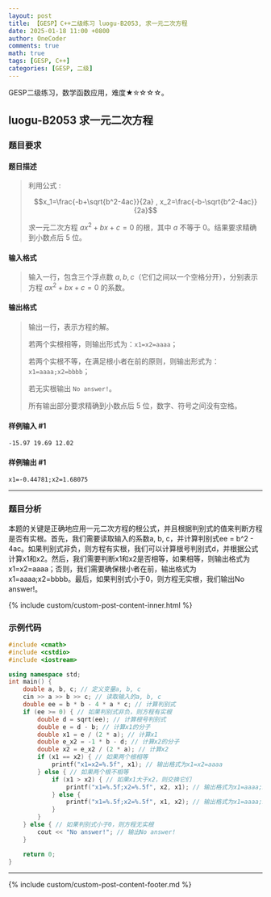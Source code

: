 ```yaml
---
layout: post
title: 【GESP】C++二级练习 luogu-B2053, 求一元二次方程
date: 2025-01-18 11:00 +0800
author: OneCoder
comments: true
math: true
tags: [GESP, C++]
categories: [GESP, 二级]
---
```

GESP二级练习，数学函数应用，难度★✮☆☆☆。

<!--more-->

## luogu-B2053 求一元二次方程

### 题目要求

#### 题目描述

>利用公式 :
>
>$$x_1=\frac{-b+\sqrt{b^2-4ac}}{2a} , x_2=\frac{-b-\sqrt{b^2-4ac}}{2a}$$
>
>求一元二次方程 $ax^2+bx+c=0$ 的根，其中 $a$ 不等于 $0$。结果要求精确到小数点后 $5$ 位。

#### 输入格式

>输入一行，包含三个浮点数 $a,b,c$（它们之间以一个空格分开），分别表示方程 $ax^2+bx+c=0$ 的系数。

#### 输出格式

>输出一行，表示方程的解。
>
>若两个实根相等，则输出形式为：`x1=x2=aaaa`；
>
>若两个实根不等，在满足根小者在前的原则，则输出形式为：`x1=aaaa;x2=bbbb`；
>
>若无实根输出 `No answer!`。
>
>所有输出部分要求精确到小数点后 $5$ 位，数字、符号之间没有空格。

#### 样例输入 #1

```console
-15.97 19.69 12.02
```

#### 样例输出 #1

```console
x1=-0.44781;x2=1.68075
```

---

### 题目分析

本题的关键是正确地应用一元二次方程的根公式，并且根据判别式的值来判断方程是否有实根。首先，我们需要读取输入的系数a, b, c，并计算判别式ee = b^2 - 4ac。如果判别式非负，则方程有实根，我们可以计算根号判别式d，并根据公式计算x1和x2。然后，我们需要判断x1和x2是否相等，如果相等，则输出格式为x1=x2=aaaa；否则，我们需要确保根小者在前，输出格式为x1=aaaa;x2=bbbb。最后，如果判别式小于0，则方程无实根，我们输出No answer!。

{% include custom/custom-post-content-inner.html %}

### 示例代码

```cpp
#include <cmath>
#include <cstdio>
#include <iostream>

using namespace std;
int main() {
    double a, b, c; // 定义变量a, b, c
    cin >> a >> b >> c; // 读取输入的a, b, c
    double ee = b * b - 4 * a * c; // 计算判别式
    if (ee >= 0) { // 如果判别式非负，则方程有实根
        double d = sqrt(ee); // 计算根号判别式
        double e = d - b; // 计算x1的分子
        double x1 = e / (2 * a); // 计算x1
        double e_x2 = -1 * b - d; // 计算x2的分子
        double x2 = e_x2 / (2 * a); // 计算x2
        if (x1 == x2) { // 如果两个根相等
            printf("x1=x2=%.5f", x1); // 输出格式为x1=x2=aaaa
        } else { // 如果两个根不相等
            if (x1 > x2) { // 如果x1大于x2，则交换它们
                printf("x1=%.5f;x2=%.5f", x2, x1); // 输出格式为x1=aaaa;x2=bbbb
            } else {
                printf("x1=%.5f;x2=%.5f", x1, x2); // 输出格式为x1=aaaa;x2=bbbb
            }
        }
    } else { // 如果判别式小于0，则方程无实根
        cout << "No answer!"; // 输出No answer!
    }

    return 0;
}
```

---

{% include custom/custom-post-content-footer.md %}
